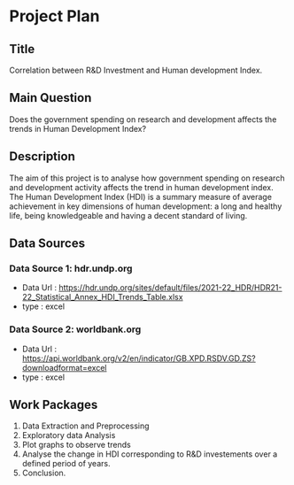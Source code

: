 # Project Plan
## Title
Correlation between R&D Investment and Human development Index.

## Main Question
Does the government spending on research and development affects the trends in Human Development Index?

## Description
The aim of this project is to analyse how government spending on research and development activity affects the trend in human development index. The Human Development Index (HDI) is a summary measure of average achievement in key dimensions of human development: a long and healthy life, being knowledgeable and having a decent standard of living. 

## Data Sources
### Data Source 1: hdr.undp.org
* Data Url : <https://hdr.undp.org/sites/default/files/2021-22_HDR/HDR21-22_Statistical_Annex_HDI_Trends_Table.xlsx>
* type : excel

### Data Source 2: worldbank.org
* Data Url : <https://api.worldbank.org/v2/en/indicator/GB.XPD.RSDV.GD.ZS?downloadformat=excel>
* type : excel

## Work Packages
1. Data Extraction and Preprocessing
2. Exploratory data Analysis
3. Plot graphs to observe trends
4. Analyse the change in HDI corresponding to R&D investements over a defined period of years.
5. Conclusion.
